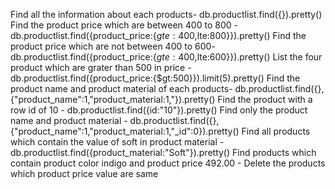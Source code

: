 Find all the information about each products- db.productlist.find({}).pretty()
Find the product price which are between 400 to 800 - db.productlist.find({product_price:{$gte:400,$lte:800}}).pretty()
Find the product price which are not between 400 to 600- db.productlist.find({product_price:{$gte:400,$lte:600}}).pretty()
List the four product which are grater than 500 in price - db.productlist.find({product_price:{$gt:500}}).limit(5).pretty()
Find the product name and product material of each products- db.productlist.find({},{"product_name":1,"product_material:1,"}).pretty()
Find the product with a row id of 10 - db.productlist.find({id:"10"}).pretty()
Find only the product name and product material - db.productlist.find({},{"product_name":1,"product_material:1,"_id":0}).pretty()
Find all products which contain the value of soft in product material -  db.productlist.find({product_material:"Soft"}).pretty()
Find products which contain product color indigo  and product price 492.00 - 
Delete the products which product price value are same
